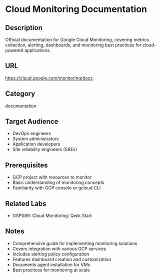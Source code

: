 # Cloud Monitoring Documentation

## Description
Official documentation for Google Cloud Monitoring, covering metrics collection, alerting, dashboards, and monitoring best practices for cloud-powered applications.

## URL
https://cloud.google.com/monitoring/docs

## Category
documentation

## Target Audience
- DevOps engineers
- System administrators
- Application developers
- Site reliability engineers (SREs)

## Prerequisites
- GCP project with resources to monitor
- Basic understanding of monitoring concepts
- Familiarity with GCP console or gcloud CLI

## Related Labs
- GSP089: Cloud Monitoring: Qwik Start

## Notes
- Comprehensive guide for implementing monitoring solutions
- Covers integration with various GCP services
- Includes alerting policy configuration
- Features dashboard creation and customization
- Documents agent installation for VMs
- Best practices for monitoring at scale
